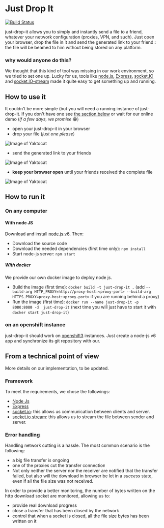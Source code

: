 # Just Drop It
[![Build Status](https://travis-ci.org/Orange-OpenSource/just-drop-it.svg?branch=master)](https://travis-ci.org/Orange-OpenSource/just-drop-it)

just-drop-it allows you to simply and instantly send a file to a friend, whatever your network configuration (proxies, VPN, and such). Just open your browser, drop the file in it and send the generated link to your friend : the file will be beamed to him without being stored on any platform.

### why would anyone do this?
We thought that this kind of tool was missing in our work environment, so we tried to set one up. Lucky for us, tools like [node.js](https://nodejs.org/), [Express](http://expressjs.com/), [socket.IO](http://socket.io/) and [socket.IO-stream](https://github.com/nkzawa/socket.io-stream) made it quite easy to get something up and running.

## How to use it
It couldn't be more simple (but you will need a running  instance of just-drop-it. If you don't have one see [the section below](##how-to-run-it) or wait for our online demo (*if a few days, we promise* :grin:)

- open your just-drop-it in your browser 
- drop your file (*just one please*) 

![Image of Yaktocat](http://orange-opensource.github.io/just-drop-it/drop.png)

- send the generated link to your friends 

![Image of Yaktocat](http://orange-opensource.github.io/just-drop-it/link.png)

- **keep your browser open** until your friends received the complete file 

![Image of Yaktocat](http://orange-opensource.github.io/just-drop-it/transfer.png)

## How to run it

### On any computer
#### With node JS
Download and install [node.js v6](https://nodejs.org/download/release/latest-v6.x/). Then:
* Download the source code
* Download the needed dependencies (first time only): `npm install` 
* Start node-js server: `npm start`

##### With docker
We provide our own docker image to deploy node js.
- Build the image (first time): `docker build -t just-drop-it .` (add `--build-arg HTTP_PROXY=http://proxy-host:<proxy-port> --build-arg HTTPS_PROXY=proxy-host:<proxy-port>` if you are running behind a proxy)
- Run the image (first time): `docker run --name just-drop-it -p 8080:8080 -d  just-drop-it` (next time you will just have to start it with `docker start just-drop-it`)

### on an openshift instance
just-drop-it should work on [openshift3](http://openshift.redhat.com/) instances. Just create a node-js v6 app and synchronize its git repository with our.

## From a technical point of view
More details on our implementation, to be updated.

### Framework
To meet the requirements, we chose the followings:

- [Node Js](https://nodejs.org/)
- [Express](http://expressjs.com/)
- [socket.io](http://socket.io/): this allows us communication between clients and server.
- [socket.io stream](https://github.com/nkzawa/socket.io-stream): this allows us to stream the file between sender and server.

### Error handling
Handling network cutting is a hassle. The most common scenario is the following:

- a big file transfer is ongoing
- one of the proxies cut the transfer connection
- Not only neither the server nor the receiver are notified that the transfer failed, but also will the download in browser be let in a *success* state, even if all the file size was not received.

In order to provide a better monitoring, the number of bytes written on the http download socket are monitored, allowing us to:

- provide real download progress
- close a transfer that has been closed by the network
- control that when a socket is closed, all the file size bytes has been written on it




